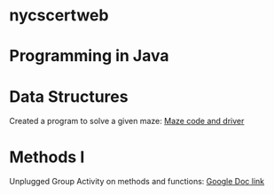 # nycscertweb

# Programming in Java

# Data Structures
Created a program to solve a given maze: [Maze code and driver](https://github.com/hunter-teacher-cert/work_csci70900-onlinecsteacher/tree/master/ds/maze)

# Methods I
Unplugged Group Activity on methods and functions:
[Google Doc link](https://docs.google.com/document/d/1RVZExBM5fEi9dlxuF531NjxR1GEzJaLMe5nLaNlf_bY/edit?usp=sharing)
